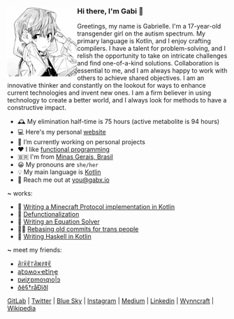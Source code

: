 <div>
  <img align="left" height="160px" src="profile.png" alt="Profile picture">

  <h3>Hi there, I'm Gabi 👋</h3>

  Greetings, my name is Gabrielle. I'm a 17-year-old transgender girl on the autism spectrum. My primary language is Kotlin, and I enjoy crafting compilers. I have a talent for problem-solving, and I relish the opportunity to take on intricate challenges and find one-of-a-kind solutions. Collaboration is essential to me, and I am always happy to work with others to achieve shared objectives. I am an innovative thinker and constantly on the lookout for ways to enhance current technologies and invent new ones. I am a firm believer in using technology to create a better world, and I always look for methods to have a constructive impact.
  <br>
</div>

- 🕰 My elimination half-time is 75 hours (active metabolite is 94 hours)
- 💻 Here's my personal [website](https://gabx.io)
- 🔭 I’m currently working on personal projects
- ❤ I like [functional programming](https://en.wikipedia.org/wiki/Functional_programming)
- 🇧🇷 I'm from [Minas Gerais, Brasil](https://en.wikipedia.org/wiki/Minas_Gerais)
- 😀 My pronouns are `she/her`
- 💡 My main language is [Kotlin](https://kotlinlang.org/)
- 📮 Reach me out at <a href="mailto:aripiprazole@algebraic.dev">you@gabx.io</a>

**~** works:
- 📖 [Writing a Minecraft Protocol implementation in Kotlin](https://aripiprazole.medium.com/writing-a-minecraft-protocol-implementation-in-kotlin-9276c584bd42)
- 🧪 [Defunctionalization](https://aripiprazole.medium.com/defunctionalization-5fd03b21813e)
- 🧮 [Writing an Equation Solver](https://github.com/aripiprazole/eq)
- 🏳️‍⚧️ [Rebasing old commits for trans people](https://aripiprazole.medium.com/rebasing-old-commits-for-trans-people-3740d1bc1157)
- 🧪 [Writing Haskell in Kotlin](https://github.com/aripiprazole/ekko/tree/main/docs)

**~** meet my friends:

- [ꋫ꒓ꀗꍟ꓅ꋫꁒꂑꁹꍟ](https://github.com/arketamine)
- [ąէօʍօ×ҽէìղҽ](https://github.com/atomoxetine)
- [ɒᴎiƹɒmoɿqɿo|ɔ](https://github.com/clorpromazina)
- [ðê§†råÐïðl](https://github.com/oestradiol)

[GitLab](https://gitlab.com/lurasidone) |
[Twitter](https://twitter.com/algebraic_gabi) |
[Blue Sky](https://bsky.app/profile/aripiprazole.dev) |
[Instagram](https://www.instagram.com/algebraic.gabi) |
[Medium](https://medium.com/@aripiprazole) |
[Linkedin](https://www.linkedin.com/in/gabrielle-guimar%C3%A3es-1aa393233/) |
[Wynncraft](https://wynncraft.com/stats/player/Brexpiprazole) |
[Wikipedia](https://en.wikipedia.org/wiki/Aripiprazole)
